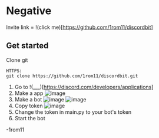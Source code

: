 # Negative

Invite link = !(click me)[https://github.com/1rom11/discordbit]


## Get started
Clone git
```
HTTPS:
git clone https://github.com/1rom11/discordbit.git
```

1. Go to !(___)[https://discord.com/developers/applications]
2. Make a app ![image](https://user-images.githubusercontent.com/76579908/135735226-53dfdb11-34b6-457b-918a-732db1206e5b.png)
3. Make a bot ![image](https://user-images.githubusercontent.com/76579908/135735241-73d3e691-4a81-4ad0-9b43-ee9f305bbd2c.png) ![image](https://user-images.githubusercontent.com/76579908/135735247-a19c4e0a-a21f-440d-8265-5912ab419233.png)
4. Copy token ![image](https://user-images.githubusercontent.com/76579908/135735259-af754f59-6320-4c90-8a97-a8cc7d690dda.png)
5. Change the token in main.py to your bot's token
6. Start the bot


-1rom11
